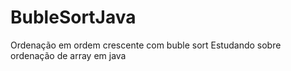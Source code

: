 # BubleSortJava
Ordenação em ordem crescente com buble sort
Estudando sobre ordenação de array em java
